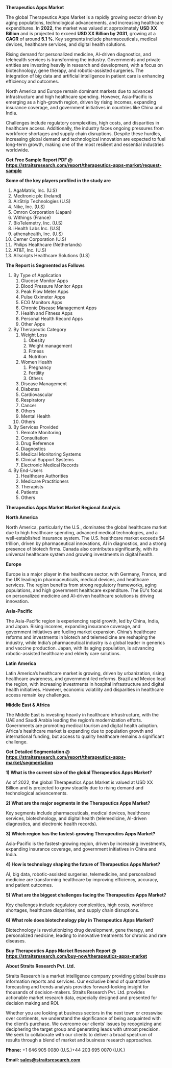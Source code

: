 <p><strong>Therapeutics Apps Market</strong></p>
<p>The global Therapeutics Apps Market is a rapidly growing sector driven by aging populations, technological advancements, and increasing healthcare expenditures. In <strong>2022</strong>, the market was valued at approximately <strong>USD XX Billion</strong> and is projected to exceed <strong>USD XX Billion</strong><strong> by 2031</strong>, growing at a <strong>CAGR</strong> of around <strong>5.1 %</strong>. Key segments include pharmaceuticals, medical devices, healthcare services, and digital health solutions.</p>
<p>Rising demand for personalized medicine, AI-driven diagnostics, and telehealth services is transforming the industry. Governments and private entities are investing heavily in research and development, with a focus on biotechnology, gene therapy, and robotic-assisted surgeries. The integration of big data and artificial intelligence in patient care is enhancing efficiency and outcomes.</p>
<p>North America and Europe remain dominant markets due to advanced infrastructure and high healthcare spending. However, Asia-Pacific is emerging as a high-growth region, driven by rising incomes, expanding insurance coverage, and government initiatives in countries like China and India.</p>
<p>Challenges include regulatory complexities, high costs, and disparities in healthcare access. Additionally, the industry faces ongoing pressures from workforce shortages and supply chain disruptions. Despite these hurdles, increasing global demand and technological innovation are expected to fuel long-term growth, making one of the most resilient and essential industries worldwide.</p>
<p><strong>Get Free Sample Report PDF @ <a href=https://straitsresearch.com/report/therapeutics-apps-market/request-sample>https://straitsresearch.com/report/therapeutics-apps-market/request-sample</a></strong></p>
<div><strong>Some of the key players profiled in the study are</strong></div>
<p><ol>
<li>AgaMatrix, Inc. (U.S)</li>
<li>Medtronic plc (Ireland)</li>
<li>AirStrip Technologies (U.S)</li>
<li>Nike, Inc. (U.S)</li>
<li>Omron Corporation (Japan)</li>
<li>Withings (France)</li>
<li>BioTelemetry, Inc. (U.S)</li>
<li>iHealth Labs Inc. (U.S)</li>
<li>athenahealth, Inc. (U.S)</li>
<li>Cerner Corporation (U.S)</li>
<li>Philips Healthcare (Netherlands)</li>
<li>AT&amp;T, Inc. (U.S)</li>
<li>Allscripts Healthcare Solutions (U.S)</li>
</ol></p>
<p><strong>The Report is Segmented as Follows</strong></p>
<p><ol>
<li>By Type of Application
<ol>
<li>Glucose Monitor Apps</li>
<li>Blood Pressure Monitor Apps</li>
<li>Peak Flow Meter Apps</li>
<li>Pulse Oximeter Apps</li>
<li>ECG Monitors Apps</li>
<li>Chronic Disease Management Apps</li>
<li>Health and Fitness Apps</li>
<li>Personal Health Record Apps</li>
<li>Other Apps</li>
</ol>
</li>
<li>By Therapeutic Category
<ol>
<li>Weight Loss
<ol>
<li>Obesity</li>
<li>Weight management</li>
<li>Fitness</li>
<li>Nutrition</li>
</ol>
</li>
<li>Women Health
<ol>
<li>Pregnancy</li>
<li>Fertility</li>
<li>Others</li>
</ol>
</li>
<li>Disease Management</li>
<li>Diabetes</li>
<li>Cardiovascular</li>
<li>Respiratory</li>
<li>Cancer</li>
<li>Others</li>
<li>Mental Health</li>
<li>Others</li>
</ol>
</li>
<li>By Services Provided
<ol>
<li>Remote Monitoring</li>
<li>Consultation</li>
<li>Drug Reference</li>
<li>Diagnostics</li>
<li>Medical Monitoring Systems</li>
<li>Clinical Support Systems</li>
<li>Electronic Medical Records</li>
</ol>
</li>
<li>By End-Users
<ol>
<li>Healthcare Authorities</li>
<li>Medicare Practitioners</li>
<li>Therapists</li>
<li>Patients</li>
<li>Others</li>
</ol>
</li>
</ol></p>
<p><strong>Therapeutics Apps Market Market Regional Analysis</strong></p>
<p><strong>North America</strong></p>
<p>North America, particularly the U.S., dominates the global healthcare market due to high healthcare spending, advanced medical technologies, and a well-established insurance system. The U.S. healthcare market exceeds $4 trillion, driven by pharmaceutical innovations, AI in diagnostics, and a strong presence of biotech firms. Canada also contributes significantly, with its universal healthcare system and growing investments in digital health.</p>
<p><strong>Europe</strong></p>
<p>Europe is a major player in the healthcare sector, with Germany, France, and the UK leading in pharmaceuticals, medical devices, and healthcare services. The region benefits from strong regulatory frameworks, aging populations, and high government healthcare expenditure. The EU's focus on personalized medicine and AI-driven healthcare solutions is driving innovation.</p>
<p><strong>Asia-Pacific</strong></p>
<p>The Asia-Pacific region is experiencing rapid growth, led by China, India, and Japan. Rising incomes, expanding insurance coverage, and government initiatives are fueling market expansion. China&rsquo;s healthcare reforms and investments in biotech and telemedicine are reshaping the industry, while India&rsquo;s pharmaceutical industry is a global leader in generics and vaccine production. Japan, with its aging population, is advancing robotic-assisted healthcare and elderly care solutions.</p>
<p><strong>Latin America</strong></p>
<p>Latin America&rsquo;s healthcare market is growing, driven by urbanization, rising healthcare awareness, and government-led reforms. Brazil and Mexico lead the region, with increasing investments in hospital infrastructure and digital health initiatives. However, economic volatility and disparities in healthcare access remain key challenges.</p>
<p><strong>Middle East &amp; Africa</strong></p>
<p>The Middle East is investing heavily in healthcare infrastructure, with the UAE and Saudi Arabia leading the region&rsquo;s modernization efforts. Governments are promoting medical tourism and digital health adoption. Africa's healthcare market is expanding due to population growth and international funding, but access to quality healthcare remains a significant challenge.</p>
<p><strong>Get Detailed Segmentation @ <a href=https://straitsresearch.com/report/therapeutics-apps-market/segmentation>https://straitsresearch.com/report/therapeutics-apps-market/segmentation</a></strong></p>
<p><strong>1) What is the current size of the global Therapeutics Apps Market?</strong></p>
<p>As of 2022, the global Therapeutics Apps Market is valued at USD XX Billion and is projected to grow steadily due to rising demand and technological advancements.</p>
<p><strong>2) What are the major segments in the Therapeutics Apps Market?</strong></p>
<p>Key segments include pharmaceuticals, medical devices, healthcare services, biotechnology, and digital health (telemedicine, AI-driven diagnostics, and electronic health records).</p>
<p><strong>3) Which region has the fastest-growing Therapeutics Apps Market?</strong></p>
<p>Asia-Pacific is the fastest-growing region, driven by increasing investments, expanding insurance coverage, and government initiatives in China and India.</p>
<p><strong>4) How is technology shaping the future of Therapeutics Apps Market?</strong></p>
<p>AI, big data, robotic-assisted surgeries, telemedicine, and personalized medicine are transforming healthcare by improving efficiency, accuracy, and patient outcomes.</p>
<p><strong>5) What are the biggest challenges facing the Therapeutics Apps Market?</strong></p>
<p>Key challenges include regulatory complexities, high costs, workforce shortages, healthcare disparities, and supply chain disruptions.</p>
<p><strong>6) What role does biotechnology play in Therapeutics Apps Market?</strong></p>
<p>Biotechnology is revolutionizing drug development, gene therapy, and personalized medicine, leading to innovative treatments for chronic and rare diseases.</p>
<p><strong>Buy Therapeutics Apps Market Research Report @ <a href=https://straitsresearch.com/buy-now/therapeutics-apps-market>https://straitsresearch.com/buy-now/therapeutics-apps-market</a></strong></p>
<p><strong>About Straits Research Pvt. Ltd.</strong></p>
<p>Straits Research is a market intelligence company providing global business information reports and services. Our exclusive blend of quantitative forecasting and trends analysis provides forward-looking insight for thousands of decision-makers. Straits Research Pvt. Ltd. provides actionable market research data, especially designed and presented for decision making and ROI.</p>
<p>Whether you are looking at business sectors in the next town or crosswise over continents, we understand the significance of being acquainted with the client&rsquo;s purchase. We overcome our clients&rsquo; issues by recognizing and deciphering the target group and generating leads with utmost precision. We seek to collaborate with our clients to deliver a broad spectrum of results through a blend of market and business research approaches.</p>
<p><strong><strong>Phone:</strong></strong> +1 646 905 0080 (U.S.)+44 203 695 0070 (U.K.)</p>
<p><strong><strong>Email: </strong></strong><a href=mailto:sales@straitsresearch.com><strong><u><strong>sales@straitsresearch.com</strong></u></strong></a></p>
